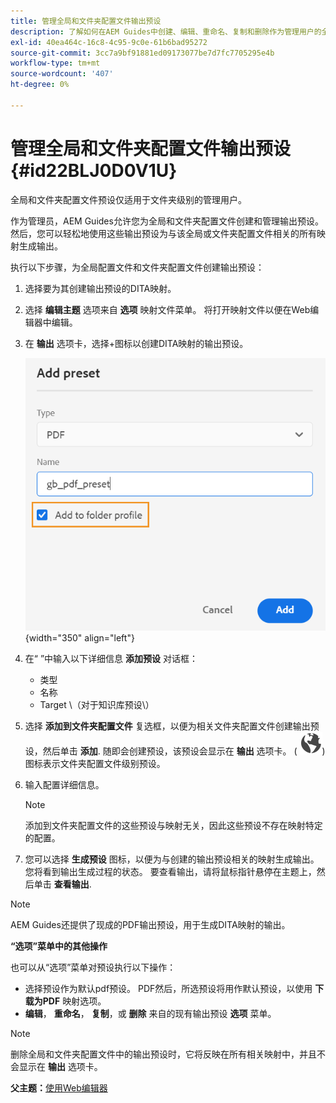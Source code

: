 ```yaml
---
title: 管理全局和文件夹配置文件输出预设
description: 了解如何在AEM Guides中创建、编辑、重命名、复制和删除作为管理用户的全局和文件夹配置文件输出预设。
exl-id: 40ea464c-16c8-4c95-9c0e-61b6bad95272
source-git-commit: 3cc7a9bf91881ed09173077be7d7fc7705295e4b
workflow-type: tm+mt
source-wordcount: '407'
ht-degree: 0%

---
```


# 管理全局和文件夹配置文件输出预设 {#id22BLJ0D0V1U}

全局和文件夹配置文件预设仅适用于文件夹级别的管理用户。

作为管理员，AEM Guides允许您为全局和文件夹配置文件创建和管理输出预设。 然后，您可以轻松地使用这些输出预设为与该全局或文件夹配置文件相关的所有映射生成输出。

执行以下步骤，为全局配置文件和文件夹配置文件创建输出预设：

1. 选择要为其创建输出预设的DITA映射。
1. 选择 **编辑主题** 选项来自 **选项** 映射文件菜单。 将打开映射文件以便在Web编辑器中编辑。
1. 在 **输出** 选项卡，选择+图标以创建DITA映射的输出预设。

   ![](images/add-global-output-preset.png){width="350" align="left"}

1. 在“ ”中输入以下详细信息 **添加预设** 对话框：
   - 类型
   - 名称
   - Target \（对于知识库预设\）
1. 选择 **添加到文件夹配置文件** 复选框，以便为相关文件夹配置文件创建输出预设，然后单击 **添加**. 随即会创建预设，该预设会显示在 **输出** 选项卡。 \( ![](images/global-preset-icon.svg)\)图标表示文件夹配置文件级别预设。
1. 输入配置详细信息。

   >[!NOTE]
   >
   > 添加到文件夹配置文件的这些预设与映射无关，因此这些预设不存在映射特定的配置。

1. 您可以选择 **生成预设** 图标，以便为与创建的输出预设相关的映射生成输出。 您将看到输出生成过程的状态。 要查看输出，请将鼠标指针悬停在主题上，然后单击 **查看输出**.

>[!NOTE]
>
> AEM Guides还提供了现成的PDF输出预设，用于生成DITA映射的输出。

**“选项”菜单中的其他操作**

也可以从“选项”菜单对预设执行以下操作：

- 选择预设作为默认pdf预设。 PDF然后，所选预设将用作默认预设，以使用 **下载为PDF** 映射选项。
- **编辑**， **重命名**， **复制**，或 **删除** 来自的现有输出预设 **选项** 菜单。

>[!NOTE]
>
> 删除全局和文件夹配置文件中的输出预设时，它将反映在所有相关映射中，并且不会显示在 **输出** 选项卡。

**父主题：**[&#x200B;使用Web编辑器](web-editor.md)
